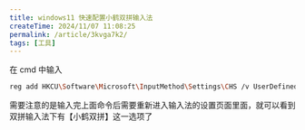 ```yaml
---
title: windows11 快速配置小鹤双拼输入法
createTime: 2024/11/07 11:08:25
permalink: /article/3kvga7k2/
tags: [工具]
---
```


在 cmd 中输入

```bash
reg add HKCU\Software\Microsoft\InputMethod\Settings\CHS /v UserDefinedDoublePinyinScheme0 /t REG_SZ /d "小鹤双拼*2*^*iuvdjhcwfg^xmlnpbksqszxkrltvyovt" /f
```

需要注意的是输入完上面命令后需要重新进入输入法的设置页面里面，就可以看到双拼输入法下有【小鹤双拼】这一选项了

